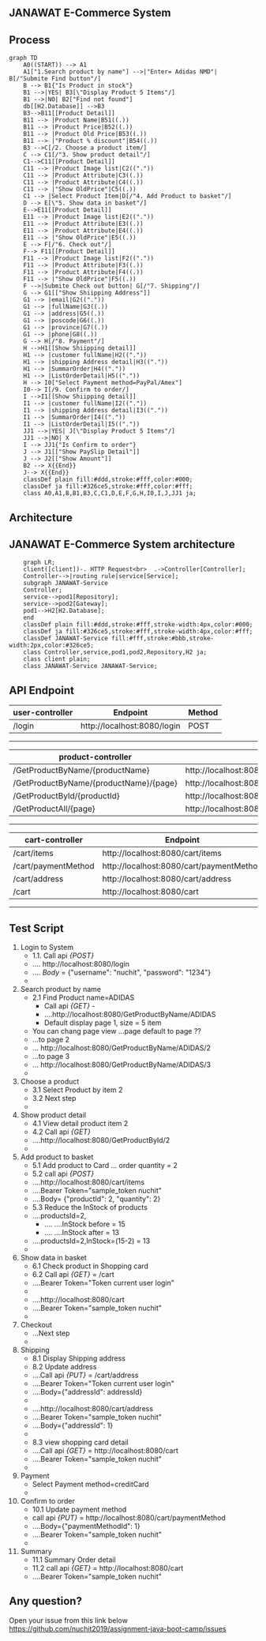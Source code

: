 JANAWAT E-Commerce System
---
Process
---
```mermaid
graph TD
    A0((START)) --> A1
    A1["1.Search product by name"] -->|"Enter= Adidas NMD"| B[/"Submite Find button"/]
    B --> B1{"Is Product in stock"}    
    B1 -->|YES| B3[\"Display Product 5 Items"/]
    B1 -->|NO| B2["Find not found"]
    db[[H2.Database]] -->B3
    B3-->B11[[Product Detail]]
    B11 --> |Product Name|B51((.))
    B11 --> |Product Price|B52((.))
    B11 --> |Product Old Price|B53((.))
    B11 --> |"Product % discount"|B54((.))
    B3 -->C[/2. Choose a product item/]    
    C --> C1[/"3. Show product detail"/]
    C1-->C11[[Product Detail]]
    C11 --> |Product Image list|C2(("."))
    C11 --> |Product Attribute|C3((.))
    C11 --> |Product Attribute|C4((.))
    C11 --> |"Show OldPrice"|C5((.))
    C1 --> |Select Product Item|D[/"4. Add Product to basket"/]
    D --> E[\"5. Show data in basket"/]
    E-->E11[[Product Detail]]
    E11 --> |Product Image list|E2(("."))
    E11 --> |Product Attribute|E3((.))
    E11 --> |Product Attribute|E4((.))
    E11 --> |"Show OldPrice"|E5((.))
    E --> F[/"6. Check out"/] 
    F--> F11[[Product Detail]]
    F11 --> |Product Image list|F2(("."))
    F11 --> |Product Attribute|F3((.))
    F11 --> |Product Attribute|F4((.))
    F11 --> |"Show OldPrice"|F5((.))    
    F -->|Submite Check out button| G[/"7. Shipping"/] 
    G --> G1[["Show Shiipping Address"]]
    G1 --> |email|G2(("."))
    G1 --> |fullName|G3((.))
    G1 --> |address|G5((.))
    G1 --> |poscode|G6((.))
    G1 --> |province|G7((.))
    G1 --> |phone|G8((.))
    G --> H[/"8. Payment"/] 
    H -->H1[[Show Shiipping detail]] 
    H1 --> |customer fullName|H2(("."))
    H1 --> |shipping Address detail|H3((".")) 
    H1 --> |SummarOrder|H4((".")) 
    H1 --> |ListOrderDetail|H5((".")) 
    H --> I0["Select Payment method=PayPal/Amex"] 
    I0--> I[/9. Confirm to order/]
    I -->I1[[Show Shiipping detail]] 
    I1 --> |customer fullName|I2(("."))
    I1 --> |shipping Address detail|I3((".")) 
    I1 --> |SummarOrder|I4((".")) 
    I1 --> |ListOrderDetail|I5(("."))   
    JJ1 -->|YES| J[\"Display Product 5 Items"/]
    JJ1 -->|NO| X   
    I --> JJ1{"Is Confirm to order"}    
    J --> J1[["Show PaySlip Detail"]] 
    J --> J2[["Show Amount"]] 
    B2 --> X{{End}} 
    J--> X{{End}}    
    classDef plain fill:#ddd,stroke:#fff,color:#000;
    classDef ja fill:#326ce5,stroke:#fff,color:#fff;    
    class A0,A1,B,B1,B3,C,C1,D,E,F,G,H,I0,I,J,JJ1 ja;
```

Architecture
---
JANAWAT E-Commerce System architecture
---
```mermaid
    graph LR;
    client([client])-. HTTP Request<br>  .->Controller[Controller];
    Controller-->|routing rule|service[Service];
    subgraph JANAWAT-Service
    Controller;
    service-->pod1[Repository];
    service-->pod2[Gateway];
    pod1-->H2[H2.Database];
    end
    classDef plain fill:#ddd,stroke:#fff,stroke-width:4px,color:#000;
    classDef ja fill:#326ce5,stroke:#fff,stroke-width:4px,color:#fff;
    classDef JANAWAT-Service fill:#fff,stroke:#bbb,stroke-width:2px,color:#326ce5;
    class Controller,service,pod1,pod2,Repository,H2 ja;
    class client plain;
    class JANAWAT-Service JANAWAT-Service;
```

[//]: # (Entity Relationship Diagram)

[//]: # (---)

[//]: # (```mermaid)

[//]: # (   erDiagram)

[//]: # (   USER ||--o{ CUSTOMER : owns)

[//]: # (   USER {        )

[//]: # (        int id       )

[//]: # (        string userName)

[//]: # (        string password)

[//]: # (        string email)

[//]: # (   }   )

[//]: # (   SHIPPING_ADDRESS ||--o{ CUSTOMER : places)

[//]: # (   SHIPPING_ADDRESS {  )

[//]: # (        int id      )

[//]: # (        string houseNo       )

[//]: # (        string district)

[//]: # (        string province)

[//]: # (        string postcode)

[//]: # (   })

[//]: # (   CUSTOMER_ADDRESS_MAPPING ||--o{ CUSTOMER : places)

[//]: # (   CUSTOMER_ADDRESS_MAPPING ||--o{ SHIPPING_ADDRESS : places)

[//]: # (   CUSTOMER_ADDRESS_MAPPING {  )

[//]: # (        int id      )

[//]: # (        int customerId       )

[//]: # (        int shippingAddressId)

[//]: # (        string addressType)

[//]: # (   })

[//]: # (   )
[//]: # (   SHIPPING_ADDRESS ||--|{ ORDER_DETAIL : contains)

[//]: # (   CUSTOMER ||--o{ ORDER : places)

[//]: # (   CUSTOMER {)

[//]: # (        int id )

[//]: # (        int userId)

[//]: # (        string firstName)

[//]: # (        string lastName)

[//]: # (        string phone)

[//]: # (   })

[//]: # (   ORDER ||--|{ ORDER_DETAIL : contains)

[//]: # (   ORDER {)

[//]: # (        int id)

[//]: # (        int customerId)

[//]: # (        int shippingAddressId)

[//]: # (        datetime createdDate)

[//]: # (        string typeShipping)

[//]: # (        string paymentMethod        )

[//]: # (   })

[//]: # (   ORDER_DETAIL {)

[//]: # (        int orderId)

[//]: # (        int productAttributeId)

[//]: # (        int qty)

[//]: # (        double price)

[//]: # (        double sumprice)

[//]: # (   })

[//]: # (   SHOPPINCARD ||--o{ CUSTOMER : places)

[//]: # (   SHOPPINCARD {)

[//]: # (        int id)

[//]: # (        int customerId)

[//]: # (        int shippingId)

[//]: # (        datetimt createdDate)

[//]: # (        datetimt updatedDate       )

[//]: # (        )
[//]: # (   })

[//]: # (   SHOPPINCARD_DETAIL ||--o{ SHOPPINCARD : places)

[//]: # (   SHOPPINCARD_DETAIL {)

[//]: # (        int shoppingCardId)

[//]: # (        int productAttributeId)

[//]: # (        int qty)

[//]: # (        double price         )

[//]: # (   })

[//]: # (   PRODUCT_CATEGORY ||--|{ PRODUCT : contains   )

[//]: # (   PRODUCT_CATEGORY {)

[//]: # (        int id)

[//]: # (        string categoryName)

[//]: # (   })

[//]: # (   )
[//]: # (   PRODUCT ||--|{ ORDER_DETAIL : contains  )

[//]: # (   PRODUCT {)

[//]: # (        int id)

[//]: # (        string productName)

[//]: # (        double price)

[//]: # (        double oldprice)

[//]: # (             )
[//]: # (   })

[//]: # (   PRODUCT_ATTRIBUTE ||--|{ PRODUCT : contains)

[//]: # (   PRODUCT_ATTRIBUTE ||--|{ SHOPPINCARD_DETAIL : contains)

[//]: # (   PRODUCT_ATTRIBUTE {)

[//]: # (        int id)

[//]: # (        int productId)

[//]: # (        string color)

[//]: # (        string size)

[//]: # (        double price)

[//]: # (        double oldprice)

[//]: # (        int qtyInStock)

[//]: # (        int qtyTotall)

[//]: # (        int qtyMinimum  )

[//]: # (   })

[//]: # (   )
[//]: # (   PRODUCT_IMAGE_LIST ||--|{ PRODUCT : contains)

[//]: # (   PRODUCT_IMAGE_LIST {)

[//]: # (        int id)

[//]: # (        int productId)

[//]: # (        string imageName)

[//]: # (        string urlImage)

[//]: # (   })

[//]: # (```)

**API Endpoint**
---
| user-controller | Endpoint                                             | Method |
|-----------------|------------------------------------------------------|--------|
| /login          | http://localhost:8080/login | POST   |
---
| product-controller          | Endpoint                                             | Method |
|-----------------------------|------------------------------------------------------|--------|
| /GetProductByName/{productName}            | http://localhost:8080/GetProductByName/{productName} | GET    |
| /GetProductByName/{productName}/{page}              | http://localhost:8080/GetProductByName/{productName}/{page}  | GET    |
| /GetProductById/{productId}               | http://localhost:8080/GetProductById/{productId}  | GET    |
| /GetProductAll/{page}   | http://localhost:8080/GetProductAll/{page}     | GET   |
--- 
| cart-controller | Endpoint                                           | Method |
|---------------|----------------------------------------------------|--------|
| /cart/items    | http://localhost:8080/cart/items  | POST    |
| /cart/paymentMethod   | http://localhost:8080/cart/paymentMethod | PUT    |
| /cart/address   | http://localhost:8080/cart/address | PUT    |
| /cart    | http://localhost:8080/cart  | GET    |
---
**Test Script**
---
1. Login to System 
   - 1.1. Call api *{POST}* 
   - .... http://localhost:8080/login
   - .... _Body_ = {"username": "nuchit", "password": "1234"}
   - 
2. Search product by name
   - 2.1 Find Product name=ADIDAS 
     - Call api *{GET}*     - 
     - ....http://localhost:8080/GetProductByName/ADIDAS
     - Default display page 1, size = 5 item
   - You can chang page view ...page default to page ??
   - ...to page 2
   - ... http://localhost:8080/GetProductByName/ADIDAS/2
   - ...to page 3
   - ... http://localhost:8080/GetProductByName/ADIDAS/3
   -    
3. Choose a product
   - 3.1 Select Product by item 2
   - 3.2 Next step
   - 
4. Show product detail
   - 4.1 View detail product item 2
   - 4.2 Call api *{GET}*  
   - ....http://localhost:8080/GetProductById/2
   - 
5. Add product to basket
   - 5.1 Add product to Card ... order quantity = 2
   - 5.2 call api *{POST}* 
   - ....http://localhost:8080/cart/items
   - ....Bearer Token="sample_token nuchit"
   - ....Body= {"productId": 2, "quantity": 2}
   - 5.3 Reduce the InStock of products
   - ....productsId=2,
     - .... ....InStock before = 15
     - .... ....InStock after  = 13
   - ....productsId=2,InStock=(15-2) = 13
   - 
6. Show data in basket
   - 6.1 Check product in Shopping card
   - 6.2 Call api *{GET}* = /cart
   - ....Bearer Token="Token current user login"
   - 
   - ....http://localhost:8080/cart
   - ....Bearer Token="sample_token nuchit"
   - 
7. Checkout
   - ...Next step
   - 
8. Shipping
   - 8.1 Display Shipping address
   - 8.2 Update address
   - ....Call api *{PUT}* = /cart/address
   - ....Bearer Token="Token current user login"
   - ....Body={"addressId": addressId}
   - 
   - ....http://localhost:8080/cart/address
   - ....Bearer Token="sample_token nuchit"
   - ....Body={"addressId": 1}
   - 
   - 8.3 view shopping card detail
   - ....Call api *{GET}* = http://localhost:8080/cart
   - ....Bearer Token="sample_token nuchit"
   - 
9. Payment
   - Select Payment method=creditCard
   - 
10. Confirm to order
    - 10.1 Update payment method
    - call api *{PUT}* = http://localhost:8080/cart/paymentMethod
    - ....Body={"paymentMethodId": 1}
    - ....Bearer Token="sample_token nuchit"
    - 
11. Summary 
    - 11.1 Summary Order detail
    - 11.2 call api *{GET}* = http://localhost:8080/cart
    - ....Bearer Token="sample_token nuchit"
    
Any question?
---
Open your issue from this link below
https://github.com/nuchit2019/assignment-java-boot-camp/issues
